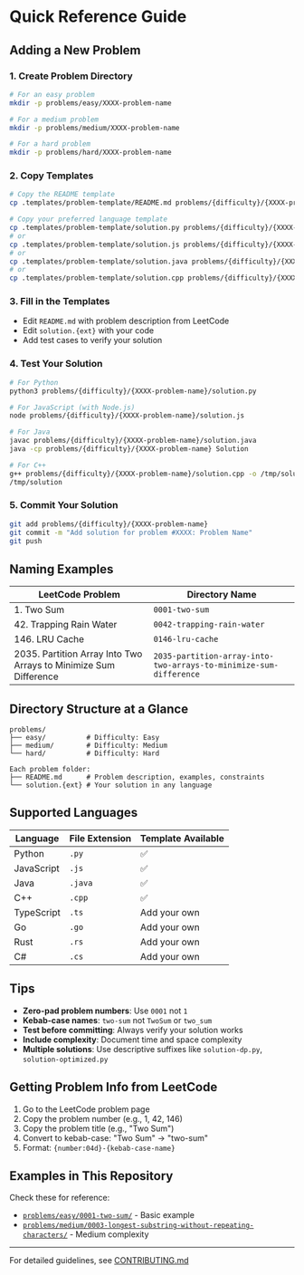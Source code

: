 # Quick Reference Guide

## Adding a New Problem

### 1. Create Problem Directory

```bash
# For an easy problem
mkdir -p problems/easy/XXXX-problem-name

# For a medium problem  
mkdir -p problems/medium/XXXX-problem-name

# For a hard problem
mkdir -p problems/hard/XXXX-problem-name
```

### 2. Copy Templates

```bash
# Copy the README template
cp .templates/problem-template/README.md problems/{difficulty}/{XXXX-problem-name}/

# Copy your preferred language template
cp .templates/problem-template/solution.py problems/{difficulty}/{XXXX-problem-name}/
# or
cp .templates/problem-template/solution.js problems/{difficulty}/{XXXX-problem-name}/
# or
cp .templates/problem-template/solution.java problems/{difficulty}/{XXXX-problem-name}/
# or
cp .templates/problem-template/solution.cpp problems/{difficulty}/{XXXX-problem-name}/
```

### 3. Fill in the Templates

- Edit `README.md` with problem description from LeetCode
- Edit `solution.{ext}` with your code
- Add test cases to verify your solution

### 4. Test Your Solution

```bash
# For Python
python3 problems/{difficulty}/{XXXX-problem-name}/solution.py

# For JavaScript (with Node.js)
node problems/{difficulty}/{XXXX-problem-name}/solution.js

# For Java
javac problems/{difficulty}/{XXXX-problem-name}/solution.java
java -cp problems/{difficulty}/{XXXX-problem-name} Solution

# For C++
g++ problems/{difficulty}/{XXXX-problem-name}/solution.cpp -o /tmp/solution
/tmp/solution
```

### 5. Commit Your Solution

```bash
git add problems/{difficulty}/{XXXX-problem-name}
git commit -m "Add solution for problem #XXXX: Problem Name"
git push
```

## Naming Examples

| LeetCode Problem | Directory Name |
|-----------------|----------------|
| 1. Two Sum | `0001-two-sum` |
| 42. Trapping Rain Water | `0042-trapping-rain-water` |
| 146. LRU Cache | `0146-lru-cache` |
| 2035. Partition Array Into Two Arrays to Minimize Sum Difference | `2035-partition-array-into-two-arrays-to-minimize-sum-difference` |

## Directory Structure at a Glance

```
problems/
├── easy/          # Difficulty: Easy
├── medium/        # Difficulty: Medium  
└── hard/          # Difficulty: Hard

Each problem folder:
├── README.md      # Problem description, examples, constraints
└── solution.{ext} # Your solution in any language
```

## Supported Languages

| Language | File Extension | Template Available |
|----------|---------------|-------------------|
| Python | `.py` | ✅ |
| JavaScript | `.js` | ✅ |
| Java | `.java` | ✅ |
| C++ | `.cpp` | ✅ |
| TypeScript | `.ts` | Add your own |
| Go | `.go` | Add your own |
| Rust | `.rs` | Add your own |
| C# | `.cs` | Add your own |

## Tips

- **Zero-pad problem numbers**: Use `0001` not `1`
- **Kebab-case names**: `two-sum` not `TwoSum` or `two_sum`
- **Test before committing**: Always verify your solution works
- **Include complexity**: Document time and space complexity
- **Multiple solutions**: Use descriptive suffixes like `solution-dp.py`, `solution-optimized.py`

## Getting Problem Info from LeetCode

1. Go to the LeetCode problem page
2. Copy the problem number (e.g., 1, 42, 146)
3. Copy the problem title (e.g., "Two Sum")
4. Convert to kebab-case: "Two Sum" → "two-sum"
5. Format: `{number:04d}-{kebab-case-name}`

## Examples in This Repository

Check these for reference:
- [`problems/easy/0001-two-sum/`](problems/easy/0001-two-sum/) - Basic example
- [`problems/medium/0003-longest-substring-without-repeating-characters/`](problems/medium/0003-longest-substring-without-repeating-characters/) - Medium complexity

---

For detailed guidelines, see [CONTRIBUTING.md](CONTRIBUTING.md)
